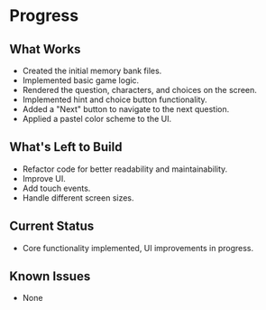 # Progress

## What Works
- Created the initial memory bank files.
- Implemented basic game logic.
- Rendered the question, characters, and choices on the screen.
- Implemented hint and choice button functionality.
- Added a "Next" button to navigate to the next question.
- Applied a pastel color scheme to the UI.

## What's Left to Build
- Refactor code for better readability and maintainability.
- Improve UI.
- Add touch events.
- Handle different screen sizes.

## Current Status
- Core functionality implemented, UI improvements in progress.

## Known Issues
- None
